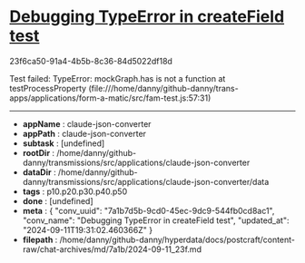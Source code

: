 # [Debugging TypeError in createField test](https://claude.ai/chat/7a1b7d5b-9cd0-45ec-9dc9-544fb0cd8ac1)

23f6ca50-91a4-4b5b-8c36-84d5022df18d

Test failed: TypeError: mockGraph.has is not a function
    at testProcessProperty (file:///home/danny/github-danny/trans-apps/applications/form-a-matic/src/fam-test.js:57:31)

---

* **appName** : claude-json-converter
* **appPath** : claude-json-converter
* **subtask** : [undefined]
* **rootDir** : /home/danny/github-danny/transmissions/src/applications/claude-json-converter
* **dataDir** : /home/danny/github-danny/transmissions/src/applications/claude-json-converter/data
* **tags** : p10.p20.p30.p40.p50
* **done** : [undefined]
* **meta** : {
  "conv_uuid": "7a1b7d5b-9cd0-45ec-9dc9-544fb0cd8ac1",
  "conv_name": "Debugging TypeError in createField test",
  "updated_at": "2024-09-11T19:31:02.460366Z"
}
* **filepath** : /home/danny/github-danny/hyperdata/docs/postcraft/content-raw/chat-archives/md/7a1b/2024-09-11_23f.md